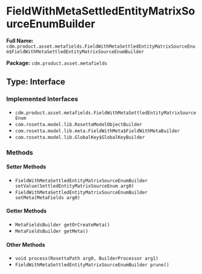 # FieldWithMetaSettledEntityMatrixSourceEnumBuilder

**Full Name:** `cdm.product.asset.metafields.FieldWithMetaSettledEntityMatrixSourceEnum$FieldWithMetaSettledEntityMatrixSourceEnumBuilder`

**Package:** `cdm.product.asset.metafields`

## Type: Interface

### Implemented Interfaces

- `cdm.product.asset.metafields.FieldWithMetaSettledEntityMatrixSourceEnum`
- `com.rosetta.model.lib.RosettaModelObjectBuilder`
- `com.rosetta.model.lib.meta.FieldWithMeta$FieldWithMetaBuilder`
- `com.rosetta.model.lib.GlobalKey$GlobalKeyBuilder`

### Methods

#### Setter Methods

- `FieldWithMetaSettledEntityMatrixSourceEnumBuilder setValue(SettledEntityMatrixSourceEnum arg0)`
- `FieldWithMetaSettledEntityMatrixSourceEnumBuilder setMeta(MetaFields arg0)`

#### Getter Methods

- `MetaFieldsBuilder getOrCreateMeta()`
- `MetaFieldsBuilder getMeta()`

#### Other Methods

- `void process(RosettaPath arg0, BuilderProcessor arg1)`
- `FieldWithMetaSettledEntityMatrixSourceEnumBuilder prune()`

